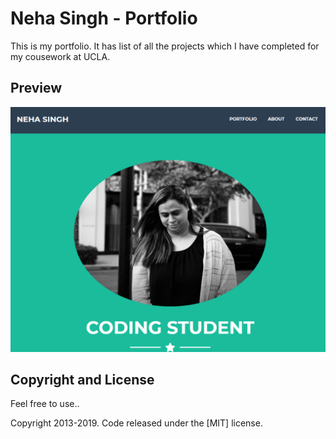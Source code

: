 # Neha Singh - Portfolio

This is my portfolio. It has list of all the projects which I have completed for my cousework at UCLA.

## Preview

[![Preview](https://github.com/neharichi/improved-portfolio/blob/master/img/MyPortfolio.PNG)](https://neharichi.github.io/improved-portfolio/)


## Copyright and License
Feel free to use..

Copyright 2013-2019. Code released under the [MIT] license.
